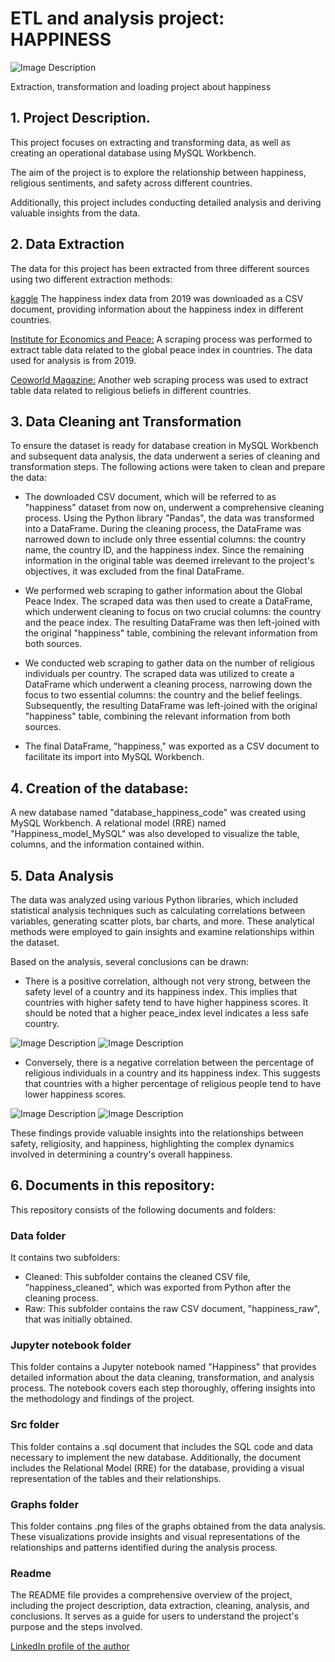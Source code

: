 # ETL and analysis project: HAPPINESS


![Image Description](graphs/happiness_photo.png)

Extraction, transformation and loading project about happiness

## 1. Project Description.

This project focuses on extracting and transforming data, as well as creating an operational database using MySQL Workbench.

The aim of the project is to explore the relationship between happiness, religious sentiments, and safety across different countries.

Additionally, this project includes conducting detailed analysis and deriving valuable insights from the data.


## 2. Data Extraction

The data for this project has been extracted from three different sources using two different extraction methods:

[kaggle](https://www.kaggle.com/)
The happiness index data from 2019 was downloaded as a CSV document, providing information about the happiness index in different countries.

<a href=“https://en.wikipedia.org/wiki/Global_Peace_Index”>Institute for Economics and Peace:</a> A scraping process was performed to extract table data related to the global peace index in countries. The data used for analysis is from 2019.

<a href=“https://ceoworld.biz/2020/05/16/revealed-the-worlds-most-and-least-religious-countries-based-on-religious-beliefs-2020/”>Ceoworld Magazine:</a> Another web scraping process was used to extract table data related to religious beliefs in different countries.



## 3. Data Cleaning ant Transformation

To ensure the dataset is ready for database creation in MySQL Workbench and subsequent data analysis, the data underwent a series of cleaning and transformation steps. The following actions were taken to clean and prepare the data:

- The downloaded CSV document, which will be referred to as "happiness" dataset from now on, underwent a comprehensive cleaning process. Using the Python library "Pandas", the data was transformed into a DataFrame. During the cleaning process, the DataFrame was narrowed down to include only three essential columns: the country name, the country ID, and the happiness index. Since the remaining information in the original table was deemed irrelevant to the project's objectives, it was excluded from the final DataFrame.

- We performed web scraping to gather information about the Global Peace Index. The scraped data was then used to create a DataFrame, which underwent cleaning to focus on two crucial columns: the country and the peace index. The resulting DataFrame was then left-joined with the original "happiness" table, combining the relevant information from both sources.

- We conducted web scraping to gather data on the number of religious individuals per country. The scraped data was utilized to create a DataFrame which underwent a cleaning process, narrowing down the focus to two essential columns: the country and the belief feelings. Subsequently, the resulting DataFrame was left-joined with the original "happiness" table, combining the relevant information from both sources.

- The final DataFrame, "happiness," was exported as a CSV document to facilitate its import into MySQL Workbench.


## 4. Creation of the database:

A new database named "database_happiness_code" was created using MySQL Workbench. A relational model (RRE) named "Happiness_model_MySQL" was also developed to visualize the table, columns, and the information contained within.



## 5. Data Analysis

The data was analyzed using various Python libraries, which included statistical analysis techniques such as calculating correlations between variables, generating scatter plots, bar charts, and more. These analytical methods were employed to gain insights and examine relationships within the dataset.

Based on the analysis, several conclusions can be drawn:

- There is a positive correlation, although not very strong, between the safety level of a country and its happiness index. This implies that countries with higher safety tend to have higher happiness scores. It should be noted that a higher peace_index level indicates a less safe country.

![Image Description](graphs/peace_index_happiness_score.png)
![Image Description](graphs/download.png)


- Conversely, there is a negative correlation between the percentage of religious individuals in a country and its happiness index. This suggests that countries with a higher percentage of religious people tend to have lower happiness scores.

![Image Description](graphs/feel_religious_happiness_score.png)
![Image Description](graphs/feel_religious_happiness_bars.png)


These findings provide valuable insights into the relationships between safety, religiosity, and happiness, highlighting the complex dynamics involved in determining a country's overall happiness.




## 6. Documents in this repository:

This repository consists of the following documents and folders:

### Data folder
It contains two subfolders:
- Cleaned: This subfolder contains the cleaned CSV file, "happiness_cleaned", which was exported from Python after the cleaning process.
- Raw: This subfolder contains the raw CSV document, "happiness_raw", that was initially obtained.

### Jupyter notebook folder
This folder contains a Jupyter notebook named "Happiness" that provides detailed information about the data cleaning, transformation, and analysis process. The notebook covers each step thoroughly, offering insights into the methodology and findings of the project.

### Src folder
This folder contains a .sql document that includes the SQL code and data necessary to implement the new database. Additionally, the document includes the Relational Model (RRE) for the database, providing a visual representation of the tables and their relationships.

### Graphs folder
This folder contains .png files of the graphs obtained from the data analysis. These visualizations provide insights and visual representations of the relationships and patterns identified during the analysis process.

### Readme
The README file provides a comprehensive overview of the project, including the project description, data extraction, cleaning, analysis, and conclusions. It serves as a guide for users to understand the project's purpose and the steps involved.


<a href=“https://www.linkedin.com/in/david-n%C3%BA%C3%B1ez-pastrana-595ba684/”> LinkedIn profile of the author
</a>